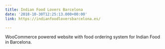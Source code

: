 ```yaml
---
title: Indian Food Lovers Barcelona
date: '2018-10-30T12:25:13.000+00:00'
link: https://indianfoodloversbarcelona.es/

---
```

WooCommerce powered website with food ordering system for Indian Food in Barcelona.